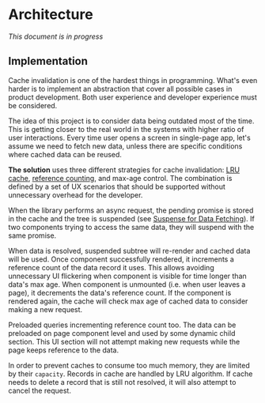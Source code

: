 # Architecture

_This document is in progress_

## Implementation

Cache invalidation is one of the hardest things in programming. What's even
harder is to implement an abstraction that cover all possible cases in product
development. Both user experience and developer experience must be considered.

The idea of this project is to consider data being outdated most of the time.
This is getting closer to the real world in the systems with higher ratio of
user interactions. Every time user opens a screen in single-page app, let's
assume we need to fetch new data, unless there are specific conditions where
cached data can be reused.

**The solution** uses three different strategies for cache invalidation:
[LRU cache][lru-cache], [reference counting][ref-counting], and max-age control.
The combination is defined by a set of UX scenarios that should be supported
without unnecessary overhead for the developer.

When the library performs an async request, the pending promise is stored in
the cache and the tree is suspended (see [Suspense for Data Fetching][concurrent-suspense]).
If two components trying to access the same data, they will suspend with the
same promise.

When data is resolved, suspended subtree will re-render and cached data will be
used. Once component successfully rendered, it increments a reference count of
the data record it uses. This allows avoiding unnecessary UI flickering when
component is visible for time longer than data's max age. When component is
unmounted (i.e. when user leaves a page), it decrements the data's reference
count. If the component is rendered again, the cache will check max age of
cached data to consider making a new request.

Preloaded queries incrementing reference count too. The data can be preloaded
on page component level and used by some dynamic child section. This UI section
will not attempt making new requests while the page keeps reference to the data.

In order to prevent caches to consume too much memory, they are limited by their
`capacity`. Records in cache are handled by LRU algorithm. If cache needs to
delete a record that is still not resolved, it will also attempt to cancel the
request.

[lru-cache]: https://en.wikipedia.org/wiki/Cache_replacement_policies#Least_recently_used_(LRU)
[ref-counting]: https://en.wikipedia.org/wiki/Reference_counting
[concurrent-suspense]: https://reactjs.org/docs/concurrent-mode-suspense.html
